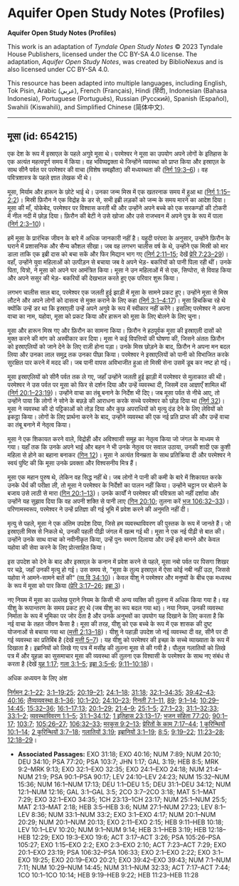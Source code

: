# Aquifer Open Study Notes (Profiles)

**Aquifer Open Study Notes (Profiles)**

This work is an adaptation of *Tyndale Open Study Notes* © 2023 Tyndale House Publishers, licensed under the CC BY\-SA 4\.0 license. The adaptation, *Aquifer Open Study Notes*, was created by BiblioNexus and is also licensed under CC BY\-SA 4\.0\.

This resource has been adapted into multiple languages, including English, Tok Pisin, Arabic (عربي), French (Français), Hindi (हिंदी), Indonesian (Bahasa Indonesia), Portuguese (Português), Russian (Русский), Spanish (Español), Swahili (Kiswahili), and Simplified Chinese (简体中文).



--------------------------------

## मूसा (id: 654215)

एक देश के रूप में इस्राएल के पहले अगुवे मूसा थे। परमेश्वर ने मूसा का उपयोग अपने लोगों के इतिहास के एक अत्यंत महत्वपूर्ण समय में किया। वह भविष्यद्वक्ता थे जिन्होंने व्यवस्था को प्राप्त किया और इस्राएल के साथ सीनै पर्वत पर परमेश्वर की वाचा (विशेष समझौता) की मध्यस्थता की ([निर्ग 19:3–6](https://ref.ly/Exod19:3-Exod19:6))। वह पवित्रशास्त्र के पहले ज्ञात लेखक भी थे।

मूसा, मिर्याम और हारून के छोटे भाई थे। उनका जन्म मिस्र में एक खतरनाक समय में हुआ था ([निर्ग 1:15–2:2](https://ref.ly/Exod1:15-Exod2:2))। मिस्री फ़िरौन ने एक विद्रोह के डर से, सभी इब्री लड़कों को जन्म के समय मारने का आदेश दिया। मूसा की माँ, योकेबेद, परमेश्वर पर विश्वास करती थी और उन्होंने अपने बच्चे को एक सरकण्डों की टोकरी में नील नदी में छोड़ दिया। फ़िरौन की बेटी ने उसे खोजा और उसे राजभवन में अपने पुत्र के रूप में पाला ([निर्ग 2:3–10](https://ref.ly/Exod2:3-Exod2:10))।

हमें मूसा के प्रारंभिक जीवन के बारे में अधिक जानकारी नहीं है। यहूदी परंपरा के अनुसार, उन्होंने फ़िरौन के घराने में प्रशासनिक और सैन्य कौशल सीखा। जब वह लगभग चालीस वर्ष के थे, उन्होंने एक मिस्री को मार डाला ताकि एक इब्री दास को बचा सकें और फिर मिद्यान भाग गए ([निर्ग 2:11–15](https://ref.ly/Exod2:11-Exod2:15); देखें [प्रेरि 7:23–29](https://ref.ly/Acts7:23-Acts7:29))। वहाँ, उन्होंने युवा महिलाओं को उत्पीड़न से बचाया जब वे अपने भेड़\- बकरियों को पानी पिला रही थीं। उनके पिता, यित्रो, ने मूसा को अपने घर आमंत्रित किया। मूसा ने उन महिलाओं में से एक, सिप्पोरा, से विवाह किया और अपने ससुर की भेड़\- बकरियों की देखभाल करते हुए एक परिवार शुरू किया।

लगभग चालीस साल बाद, परमेश्वर एक जलती हुई झाड़ी में मूसा के सामने प्रकट हुए। उन्होंने मूसा से मिस्र लौटने और अपने लोगों को दासत्व से मुक्त कराने के लिए कहा ([निर्ग 3:1–4:17](https://ref.ly/Exod3:1-Exod4:17))। मूसा हिचकिचा रहे थे क्योंकि उन्हें डर था कि इस्राएली उन्हें अपने अगुवे के रूप में स्वीकार नहीं करेंगे। इसलिए परमेश्वर ने अपना वाचा का नाम, यहोवा, मूसा को प्रकट किया और हारून को मूसा के लिए बोलने के लिए चुना।

मूसा और हारून मिस्र गए और फ़िरौन का सामना किया। फ़िरौन ने हठपूर्वक मूसा की इस्राएली दासों को मुक्त करने की मांग को अस्वीकार कर दिया। मूसा ने कई विपत्तियों की घोषणा की, जिसने अंततः फ़िरौन को इस्राएलियों को जाने देने के लिए राज़ी होना पड़ा। उनके मिस्र छोड़ने के बाद, फ़िरौन ने अपना मन बदल लिया और उनका लाल समुद्र तक उनका पीछा किया। परमेश्वर ने इस्राएलियों को पानी को विभाजित करके सुरक्षित पार करने में मदद की। जब पानी वापस अविभाजीत हुआ तो मिस्री सेना उसमें डूब कर नष्ट हो गई।

मूसा इस्राएलियों को सीनै पर्वत तक ले गए, जहाँ उन्होंने जलती हुई झाड़ी में परमेश्वर से मुलाकात की थी। परमेश्वर ने उस पर्वत पर मूसा को फिर से दर्शन दिया और उन्हें व्यवस्था दी, जिसमें दस आज्ञाएँ शामिल थीं ([निर्ग 20:1–23:19](https://ref.ly/Exod20:1-Exod23:19))। उन्होंने वाचा का तंबू बनाने के निर्देश भी दिए। जब मूसा पर्वत से नीचे आए, तो उन्होंने पाया कि लोगों ने सोने के बछड़े की आराधना करके सच्चे परमेश्वर को छोड़ दिया था ([निर्ग 32](https://ref.ly/Exod32:1-Exod32:35))। मूसा ने व्यवस्था की दो पट्टिकाओं को तोड़ दिया और कुछ अपराधियों को मृत्यु दंड देने के लिए लेवियों को इकट्ठा किया। लोगों के लिए प्रार्थना करने के बाद, उन्होंने व्यवस्था की एक नई प्रति प्राप्त की और उन्हें वाचा का तंबू बनाने में नेतृत्व किया।

मूसा ने एक शिकायत करने वाले, विद्रोही और अविश्वासी समूह का नेतृत्व किया जो जंगल के माध्यम से गया। यहाँ तक कि उनके अपने भाई और बहन ने भी उनके नेतृत्व पर सवाल उठाया, उनकी शादी एक कुशी महिला से होने का बहाना बनाकर ([गिन 12](https://ref.ly/Num12:1-Num12:16))। मूसा ने अत्यंत विनम्रता के साथ प्रतिक्रिया दी और परमेश्वर ने स्वयं पुष्टि की कि मूसा उनके प्रवक्ता और विश्वसनीय मित्र हैं।

मूसा एक महान पुरुष थे, लेकिन वह सिद्ध नहीं थे। जब लोगों ने पानी की कमी के बारे में शिकायत करके उनके धैर्य की परीक्षा ली, तो मूसा ने परमेश्वर के निर्देशों का पालन नहीं किया। उन्होंने चट्टान पर बोलने के बजाय उसे लाठी से मारा ([गिन 20:1–13](https://ref.ly/Num20:1-Num20:13))। उनके कार्यों ने परमेश्वर की पवित्रता को नहीं दर्शाया और उन्होंने यह सुझाव दिया कि वह अपनी शक्ति से पानी लाए ([गिन 20:10](https://ref.ly/Num20:10); तुलना करें [भज 106:32–33](https://ref.ly/Ps106:32-Ps106:33))। परिणामस्वरूप, परमेश्वर ने उन्हें प्रतिज्ञा की गई भूमि में प्रवेश करने की अनुमति नहीं दी।

मृत्यु से पहले, मूसा ने एक अंतिम उपदेश दिया, जिसे हम व्यवस्थाविवरण की पुस्तक के रूप में जानते हैं। जो इस्राएली मिस्र से निकले थे, उनकी पहली पीढ़ी जंगल में खत्म गई थी। मूसा ने एक नई पीढ़ी से बात की। उन्होंने उनके साथ वाचा को नवीनीकृत किया, उन्हें पुनः स्मरण दिलाया और उन्हें इसे मानने और केवल यहोवा की सेवा करने के लिए प्रोत्साहित किया।

इस उपदेश को देने के बाद और इस्राएल के कनान में प्रवेश करने से पहले, मूसा नबो पर्वत पर पिसगा शिखर पर चढ़े, जहाँ उनकी मृत्यु हो गई। उस समय से, "मूसा के तुल्य इस्राएल में ऐसा कोई नबी नहीं उठा, जिससे यहोवा ने आमने\-सामने बातें की" ([व्य.वि 34:10](https://ref.ly/Deut34:10))। केवल यीशु ने परमेश्वर और मनुष्यों के बीच एक मध्यस्थ के रूप में मूसा को पार किया ([प्रेरि 3:17–26](https://ref.ly/Acts3:17-Acts3:26); [इब्रा 3](https://ref.ly/Heb3:1-Heb3:19))।

नए नियम में मूसा का उल्लेख पुराने नियम के किसी भी अन्य व्यक्ति की तुलना में अधिक किया गया है। वह यीशु के रूपान्तरण के समय प्रकट हुए थे (जब यीशु का रूप बदल गया था)। नया नियम, उनकी व्यवस्था निर्माता के रूप में भूमिका पर जोर देता है और उनके अनुभवों का उपयोग यह दिखाने के लिए करता है कि नई वाचा के तहत जीवन कैसा है। मूसा की तरह, यीशु को एक बच्चे के रूप में एक शासक की दुष्ट योजनाओं से बचाया गया था ([मत्ती 2:13–18](https://ref.ly/Matt2:13-Matt2:18))। यीशु ने पहाड़ी उपदेश जो नई व्यवस्था दी वह, सीनै पर दी गई व्यवस्था का प्रतिबिंब है (देखें [मत्ती 5–7](https://ref.ly/Matt5:1-Matt7:29))। यह यीशु को परमेश्वर की इच्छा के सच्चे व्याख्याता के रूप में दिखाता है। इब्रानियों को लिखे गए पत्र में मसीह की तुलना मूसा से की गयी है। पौलुस गलातियों को लिखे पत्र में और यूहन्ना का सुसमाचार मूसा की व्यवस्था की तुलना एक विश्वासी के परमेश्वर के साथ नए संबंध से करता है (देखें [यूह 1:17](https://ref.ly/John1:17); [गला 3:1–5](https://ref.ly/Gal3:1-Gal3:5); [इब्रा 3:5–6](https://ref.ly/Heb3:5-Heb3:6); [9:11–10:18](https://ref.ly/Heb9:11-Heb10:18))।

अधिक अध्ययन के लिए अंश 

[निर्गमन 2:1–22](https://ref.ly/Exod2:1-Exod2:22); [3:1–19:25](https://ref.ly/Exod3:1-Exod19:25); [20:19–21](https://ref.ly/Exod20:19-Exod20:21); [24:1–18](https://ref.ly/Exod24:1-Exod24:18); [31:18](https://ref.ly/Exod31:18); [32:1–34:35](https://ref.ly/Exod32:1-Exod34:35); [39:42–43](https://ref.ly/Exod39:42-Exod39:43); [40:16](https://ref.ly/Exod40:16); [लैव्यव्यवस्था 8:1–36](https://ref.ly/Lev8:1-Lev8:36); [10:1–20](https://ref.ly/Lev10:1-Lev10:20); [24:10–23](https://ref.ly/Lev24:10-Lev24:23); [गिनती 7:1–11](https://ref.ly/Num7:1-Num7:11), [89](https://ref.ly/Num7:89); [9:1–14](https://ref.ly/Num9:1-Num9:14); [10:29–14:45](https://ref.ly/Num10:29-Num14:45); [15:32–36](https://ref.ly/Num15:32-Num15:36); [16:1–17:13](https://ref.ly/Num16:1-Num17:13); [20:1–29](https://ref.ly/Num20:1-Num20:29); [21:4–9](https://ref.ly/Num21:4-Num21:9); [25:1–5](https://ref.ly/Num25:1-Num25:5); [27:1–23](https://ref.ly/Num27:1-Num27:23); [31:1–32:33](https://ref.ly/Num31:1-Num32:33); [33:1–2](https://ref.ly/Num33:1-Num33:2); [व्यवस्थाविवरण 1:1–5](https://ref.ly/Deut1:1-Deut1:5); [31:1–34:12](https://ref.ly/Deut31:1-Deut34:12); [1 इतिहास 23:13–17](https://ref.ly/1Chr23:13-1Chr23:17); [भजन संहिता 77:20](https://ref.ly/Ps77:20); [90:1–17](https://ref.ly/Ps90:1-Ps90:17); [103:7](https://ref.ly/Ps103:7); [105:26–27](https://ref.ly/Ps105:26-Ps105:27); [106:32–33](https://ref.ly/Ps106:32-Ps106:33); [मरकुस 9:2–13](https://ref.ly/Mark9:2-Mark9:13); [प्रेरितों के काम 7:17–44](https://ref.ly/Acts7:17-Acts7:44); [1 कुरिन्थियों 10:1–14](https://ref.ly/1Cor10:1-1Cor10:14); [2 कुरिन्थियों 3:7–18](https://ref.ly/2Cor3:7-2Cor3:18); [गलातियों 3:19](https://ref.ly/Gal3:19); [इब्रानियों 3:1–19](https://ref.ly/Heb3:1-Heb3:19); [8:5](https://ref.ly/Heb8:5); [9:19–22](https://ref.ly/Heb9:19-Heb9:22); [11:23–28](https://ref.ly/Heb11:23-Heb11:28); [12:18–29](https://ref.ly/Heb12:18-Heb12:29)।

* **Associated Passages:** EXO 31:18; EXO 40:16; NUM 7:89; NUM 20:10; DEU 34:10; PSA 77:20; PSA 103:7; JHN 1:17; GAL 3:19; HEB 8:5; MRK 9:2–MRK 9:13; EXO 32:1–EXO 32:35; EXO 24:1–EXO 24:18; NUM 21:4–NUM 21:9; PSA 90:1–PSA 90:17; LEV 24:10–LEV 24:23; NUM 15:32–NUM 15:36; NUM 16:1–NUM 17:13; DEU 1:1–DEU 1:5; DEU 31:1–DEU 34:12; NUM 12:1–NUM 12:16; GAL 3:1–GAL 3:5; 2CO 3:7–2CO 3:18; MAT 5:1–MAT 7:29; EXO 32:1–EXO 34:35; 1CH 23:13–1CH 23:17; NUM 25:1–NUM 25:5; MAT 2:13–MAT 2:18; HEB 3:5–HEB 3:6; NUM 27:1–NUM 27:23; LEV 8:1–LEV 8:36; NUM 33:1–NUM 33:2; EXO 3:1–EXO 4:17; NUM 20:1–NUM 20:29; NUM 20:1–NUM 20:13; EXO 2:11–EXO 2:15; HEB 9:11–HEB 10:18; LEV 10:1–LEV 10:20; NUM 9:1–NUM 9:14; HEB 3:1–HEB 3:19; HEB 12:18–HEB 12:29; EXO 19:3–EXO 19:6; ACT 3:17–ACT 3:26; PSA 105:26–PSA 105:27; EXO 1:15–EXO 2:2; EXO 2:3–EXO 2:10; ACT 7:23–ACT 7:29; EXO 20:1–EXO 23:19; PSA 106:32–PSA 106:33; EXO 2:1–EXO 2:22; EXO 3:1–EXO 19:25; EXO 20:19–EXO 20:21; EXO 39:42–EXO 39:43; NUM 7:1–NUM 7:11; NUM 10:29–NUM 14:45; NUM 31:1–NUM 32:33; ACT 7:17–ACT 7:44; 1CO 10:1–1CO 10:14; HEB 9:19–HEB 9:22; HEB 11:23–HEB 11:28

